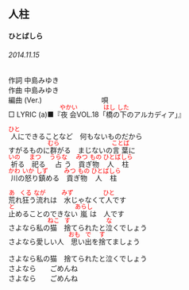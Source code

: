 <style type="text/css">
	ruby{
	    ruby-position: over;
	}
	ruby > rt{font-size: 12px;color:red;}
	p{font:16px;font-size: '楷体'}
</style>
## 人柱
#### ひとばしら
###### 2014.11.15


作詞     中島みゆき　　　　　   
作曲      中島みゆき  　　　   
編曲 (Ver.) 　　　　　　　　
唄  　　    
□ LYRIC (a)■『<ruby><rb>夜会</rb><rp>(</rp><rt>やかい</rt><rp>)</rp></ruby>VOL.18「<ruby><rb>橋</rb><rp>(</rp><rt>はし</rt><rp>)</rp></ruby>の<ruby><rb>下</rb><rp>(</rp><rt>した</rt><rp>)</rp></ruby>のアルカディア」』  

<ruby><rb>人</rb><rp>(</rp><rt>ひと</rt><rp>)</rp></ruby>にできることなど　何もないものだから  
すがるものに<ruby><rb>群</rb><rp>(</rp><rt>むら</rt><rp>)</rp></ruby>がる　まじないの<ruby><rb>言葉</rb><rp>(</rp><rt>ことば</rt><rp>)</rp></ruby>に  
<ruby><rb>祈</rb><rp>(</rp><rt>いの</rt><rp>)</rp></ruby>る　<ruby><rb>祀</rb><rp>(</rp><rt>まつ</rt><rp>)</rp></ruby>る　<ruby><rb>占</rb><rp>(</rp><rt>うらな</rt><rp>)</rp></ruby>う　<ruby><rb>貢</rb><rp>(</rp><rt>みつ</rt><rp>)</rp></ruby>ぎ<ruby><rb>物</rb><rp>(</rp><rt>もの</rt><rp>)</rp></ruby>　<ruby><rb>人柱</rb><rp>(</rp><rt>ひとばしら</rt><rp>)</rp></ruby>  
<ruby><rb>川</rb><rp>(</rp><rt>かわ</rt><rp>)</rp></ruby>の<ruby><rb>怒</rb><rp>(</rp><rt>いか</rt><rp>)</rp></ruby>り<ruby><rb>鎮</rb><rp>(</rp><rt>しず</rt><rp>)</rp></ruby>める　<ruby><rb>貢</rb><rp>(</rp><rt>みつ</rt><rp>)</rp></ruby>ぎ<ruby><rb>物</rb><rp>(</rp><rt>もの</rt><rp>)</rp></ruby>　<ruby><rb>人柱</rb><rp>(</rp><rt>ひとばしら</rt><rp>)</rp></ruby>  
  
<ruby><rb>荒</rb><rp>(</rp><rt>あ</rt><rp>)</rp></ruby>れ<ruby><rb>狂</rb><rp>(</rp><rt>くる</rt><rp>)</rp></ruby>う<ruby><rb>流</rb><rp>(</rp><rt>なが</rt><rp>)</rp></ruby>れは　<ruby><rb>水</rb><rp>(</rp><rt>みず</rt><rp>)</rp></ruby>じゃなくて<ruby><rb>人</rb><rp>(</rp><rt>ひと</rt><rp>)</rp></ruby>です  
<ruby><rb>止</rb><rp>(</rp><rt>と</rt><rp>)</rp></ruby>めることのできない<ruby><rb>嵐</rb><rp>(</rp><rt>あらし</rt><rp>)</rp></ruby>は　人です  
さよなら私の<ruby><rb>猫</rb><rp>(</rp><rt>ねこ</rt><rp>)</rp></ruby>　<ruby><rb>捨</rb><rp>(</rp><rt>す</rt><rp>)</rp></ruby>てられたと<ruby><rb>泣</rb><rp>(</rp><rt>な</rt><rp>)</rp></ruby>くでしょう  
さよなら愛しい人　<ruby><rb>思</rb><rp>(</rp><rt>おも</rt><rp>)</rp></ruby>い<ruby><rb>出</rb><rp>(</rp><rt>で</rt><rp>)</rp></ruby>を<ruby><rb>捨</rb><rp>(</rp><rt>す</rt><rp>)</rp></ruby>てましょう  
  
さよなら私の猫　捨てられたと泣くでしょう  
さよなら　　ごめんね  
さよなら　　ごめんね  